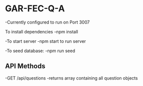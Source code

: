 # GAR-FEC-Q-A

-Currently configured to run on Port 3007

To install dependencies
  -npm install

-To start server
  -npm start to run server

-To seed database:
  -npm run seed

## API Methods
-GET /api/questions
  -returns array containing all question objects

